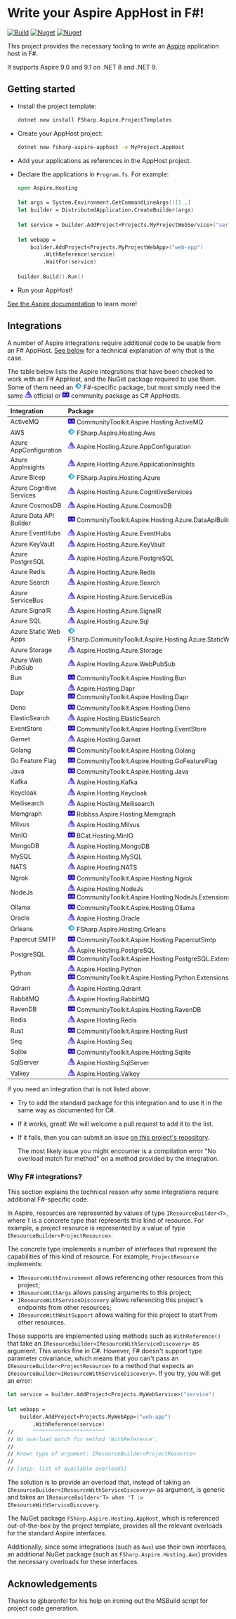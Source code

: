 # Write your Aspire AppHost in F#!

[![Build](https://github.com/tarmil/fsharp.aspire.hosting/actions/workflows/build.yml/badge.svg)](https://github.com/tarmil/fsharp.aspire.hosting/actions/workflows/build.yml)
[![Nuget](https://img.shields.io/nuget/vpre/FSharp.Aspire.ProjectTemplates?logo=nuget&label=project%20template)](https://nuget.org/packages/FSharp.Aspire.ProjectTemplates)
[![Nuget](https://img.shields.io/nuget/vpre/FSharp.Aspire.Hosting.AppHost?logo=nuget&label=core%20library)](https://nuget.org/packages/FSharp.Aspire.Hosting.AppHost)

This project provides the necessary tooling to write an [Aspire](https://learn.microsoft.com/en-us/dotnet/aspire/get-started/aspire-overview) application host in F#.

It supports Aspire 9.0 and 9.1 on .NET 8 and .NET 9.

## Getting started

* Install the project template:

    ```sh
    dotnet new install FSharp.Aspire.ProjectTemplates
    ```

* Create your AppHost project:

    ```sh
    dotnet new fsharp-aspire-apphost -o MyProject.AppHost
    ```

* Add your applications as references in the AppHost project.

* Declare the applications in `Program.fs`. For example:

    ```fsharp
    open Aspire.Hosting

    let args = System.Environment.GetCommandLineArgs()[1..]
    let builder = DistributedApplication.CreateBuilder(args)

    let service = builder.AddProject<Projects.MyProjectWebService>("service")

    let webapp =
        builder.AddProject<Projects.MyProjectWebApp>("web-app")
            .WithReference(service)
            .WaitFor(service)

    builder.Build().Run()
    ```

* Run your AppHost!

[See the Aspire documentation](https://learn.microsoft.com/en-us/dotnet/aspire/get-started/aspire-overview) to learn more!

## Integrations

A number of Aspire integrations require additional code to be usable from an F# AppHost.
[See below](#why-f-integrations) for a technical explanation of why that is the case.

The table below lists the Aspire integrations that have been checked to work with an F# AppHost, and the NuGet package required to use them.
Some of them need an <img src="docs/FSharp.png" width="16"> F#-specific package, but most simply need the same <img src="docs/Aspire.png" width="16"> official or <img src="docs/CommunityToolkit.png" width="16"> community package as C# AppHosts.

| Integration              | Package                                                                                                                                                                      |
|:-------------------------|:-----------------------------------------------------------------------------------------------------------------------------------------------------------------------------|
| ActiveMQ                 | <img src="docs/CommunityToolkit.png" width="16"> CommunityToolkit.Aspire.Hosting.ActiveMQ                                                                                    |
| AWS                      | <img src="docs/FSharp.png" width="16"> FSharp.Aspire.Hosting.Aws                                                                                                             |
| Azure AppConfiguration   | <img src="docs/Aspire.png" width="16"> Aspire.Hosting.Azure.AppConfiguration                                                                                                 |
| Azure AppInsights        | <img src="docs/Aspire.png" width="16"> Aspire.Hosting.Azure.ApplicationInsights                                                                                              |
| Azure Bicep              | <img src="docs/FSharp.png" width="16"> FSharp.Aspire.Hosting.Azure                                                                                                           |
| Azure Cognitive Services | <img src="docs/Aspire.png" width="16"> Aspire.Hosting.Azure.CognitiveServices                                                                                                |
| Azure CosmosDB           | <img src="docs/Aspire.png" width="16"> Aspire.Hosting.Azure.CosmosDB                                                                                                         |
| Azure Data API Builder   | <img src="docs/CommunityToolkit.png" width="16"> CommunityToolkit.Aspire.Hosting.Azure.DataApiBuilder                                                                        |
| Azure EventHubs          | <img src="docs/Aspire.png" width="16"> Aspire.Hosting.Azure.EventHubs                                                                                                        |
| Azure KeyVault           | <img src="docs/Aspire.png" width="16"> Aspire.Hosting.Azure.KeyVault                                                                                                         |
| Azure PostgreSQL         | <img src="docs/Aspire.png" width="16"> Aspire.Hosting.Azure.PostgreSQL                                                                                                       |
| Azure Redis              | <img src="docs/Aspire.png" width="16"> Aspire.Hosting.Azure.Redis                                                                                                            |
| Azure Search             | <img src="docs/Aspire.png" width="16"> Aspire.Hosting.Azure.Search                                                                                                           |
| Azure ServiceBus         | <img src="docs/Aspire.png" width="16"> Aspire.Hosting.Azure.ServiceBus                                                                                                       |
| Azure SignalR            | <img src="docs/Aspire.png" width="16"> Aspire.Hosting.Azure.SignalR                                                                                                          |
| Azure SQL                | <img src="docs/Aspire.png" width="16"> Aspire.Hosting.Azure.Sql                                                                                                              |
| Azure Static Web Apps    | <img src="docs/FSharp.png" width="16"> FSharp.CommunityToolkit.Aspire.Hosting.Azure.StaticWebApps                                                                            |
| Azure Storage            | <img src="docs/Aspire.png" width="16"> Aspire.Hosting.Azure.Storage                                                                                                          |
| Azure Web PubSub         | <img src="docs/Aspire.png" width="16"> Aspire.Hosting.Azure.WebPubSub                                                                                                        |
| Bun                      | <img src="docs/CommunityToolkit.png" width="16"> CommunityToolkit.Aspire.Hosting.Bun                                                                                         |
| Dapr                     | <img src="docs/Aspire.png" width="16"> Aspire.Hosting.Dapr <br> <img src="docs/CommunityToolkit.png" width="16"> CommunityToolkit.Aspire.Hosting.Dapr                        |
| Deno                     | <img src="docs/CommunityToolkit.png" width="16"> CommunityToolkit.Aspire.Hosting.Deno                                                                                        |
| ElasticSearch            | <img src="docs/Aspire.png" width="16"> Aspire.Hosting.ElasticSearch                                                                                                          |
| EventStore               | <img src="docs/CommunityToolkit.png" width="16"> CommunityToolkit.Aspire.Hosting.EventStore                                                                                  |
| Garnet                   | <img src="docs/Aspire.png" width="16"> Aspire.Hosting.Garnet                                                                                                                 |
| Golang                   | <img src="docs/CommunityToolkit.png" width="16"> CommunityToolkit.Aspire.Hosting.Golang                                                                                      |
| Go Feature Flag          | <img src="docs/CommunityToolkit.png" width="16"> CommunityToolkit.Aspire.Hosting.GoFeatureFlag                                                                               |
| Java                     | <img src="docs/CommunityToolkit.png" width="16"> CommunityToolkit.Aspire.Hosting.Java                                                                                        |
| Kafka                    | <img src="docs/Aspire.png" width="16"> Aspire.Hosting.Kafka                                                                                                                  |
| Keycloak                 | <img src="docs/Aspire.png" width="16"> Aspire.Hosting.Keycloak                                                                                                               |
| Meilisearch              | <img src="docs/Aspire.png" width="16"> Aspire.Hosting.Meilisearch                                                                                                            |
| Memgraph                 | <img src="docs/CommunityToolkit.png" width="16"> Robbss.Aspire.Hosting.Memgraph                                                                                              |
| Milvus                   | <img src="docs/Aspire.png" width="16"> Aspire.Hosting.Milvus                                                                                                                 |
| MinIO                    | <img src="docs/CommunityToolkit.png" width="16"> BCat.Hosting.MinIO                                                                                                          |
| MongoDB                  | <img src="docs/Aspire.png" width="16"> Aspire.Hosting.MongoDB                                                                                                                |
| MySQL                    | <img src="docs/Aspire.png" width="16"> Aspire.Hosting.MySQL                                                                                                                  |
| NATS                     | <img src="docs/Aspire.png" width="16"> Aspire.Hosting.NATS                                                                                                                   |
| Ngrok                    | <img src="docs/CommunityToolkit.png" width="16"> CommunityToolkit.Aspire.Hosting.Ngrok                                                                                       |
| NodeJs                   | <img src="docs/Aspire.png" width="16"> Aspire.Hosting.NodeJs <br> <img src="docs/CommunityToolkit.png" width="16"> CommunityToolkit.Aspire.Hosting.NodeJs.Extensions         |
| Ollama                   | <img src="docs/CommunityToolkit.png" width="16"> CommunityToolkit.Aspire.Hosting.Ollama                                                                                      |
| Oracle                   | <img src="docs/Aspire.png" width="16"> Aspire.Hosting.Oracle                                                                                                                 |
| Orleans                  | <img src="docs/FSharp.png" width="16"> FSharp.Aspire.Hosting.Orleans                                                                                                         |
| Papercut SMTP            | <img src="docs/CommunityToolkit.png" width="16"> CommunityToolkit.Aspire.Hosting.PapercutSmtp                                                                                |
| PostgreSQL               | <img src="docs/Aspire.png" width="16"> Aspire.Hosting.PostgreSQL <br> <img src="docs/CommunityToolkit.png" width="16"> CommunityToolkit.Aspire.Hosting.PostgreSQL.Extensions |
| Python                   | <img src="docs/Aspire.png" width="16"> Aspire.Hosting.Python <br> <img src="docs/CommunityToolkit.png" width="16"> CommunityToolkit.Aspire.Hosting.Python.Extensions         |
| Qdrant                   | <img src="docs/Aspire.png" width="16"> Aspire.Hosting.Qdrant                                                                                                                 |
| RabbitMQ                 | <img src="docs/Aspire.png" width="16"> Aspire.Hosting.RabbitMQ                                                                                                               |
| RavenDB                  | <img src="docs/CommunityToolkit.png" width="16"> CommunityToolkit.Aspire.Hosting.RavenDB                                                                                     |
| Redis                    | <img src="docs/Aspire.png" width="16"> Aspire.Hosting.Redis                                                                                                                  |
| Rust                     | <img src="docs/CommunityToolkit.png" width="16"> CommunityToolkit.Aspire.Hosting.Rust                                                                                        |
| Seq                      | <img src="docs/Aspire.png" width="16"> Aspire.Hosting.Seq                                                                                                                    |
| Sqlite                   | <img src="docs/CommunityToolkit.png" width="16"> CommunityToolkit.Aspire.Hosting.Sqlite                                                                                      |
| SqlServer                | <img src="docs/Aspire.png" width="16"> Aspire.Hosting.SqlServer                                                                                                              |
| Valkey                   | <img src="docs/Aspire.png" width="16"> Aspire.Hosting.Valkey                                                                                                                 |

If you need an integration that is not listed above:

* Try to add the standard package for this integration and to use it in the same way as documented for C#.

* If it works, great! We will welcome a pull request to add it to the list.

* If it fails, then you can submit an issue [on this project's repository](https://github.com/Tarmil/FSharp.Aspire.Hosting/issues).

    The most likely issue you might encounter is a compilation error "No overload match for method" on a method provided by the integration.

### Why F# integrations?

This section explains the technical reason why some integrations require additional F#-specific code.

In Aspire, resources are represented by values of type `IResourceBuilder<T>`, where `T` is a concrete type that represents this kind of resource.
For example, a project resource is represented by a value of type `IResourceBuilder<ProjectResource>`.

The concrete type implements a number of interfaces that represent the capabilities of this kind of resource.
For example, `ProjectResource` implements:
* `IResourceWithEnvironment` allows referencing other resources from this project;
* `IResourceWithArgs` allows passing arguments to this project;
* `IResourceWithServiceDiscovery` allows referencing this project's endpoints from other resources;
* `IResourceWithWaitSupport` allows waiting for this project to start from other resources.

These supports are implemented using methods such as `WithReference()` that take an `IResourceBuilder<IResourceWithServiceDiscovery>` as argument.
This works fine in C#. However, F# doesn't support type parameter covariance, which means that you can't pass an `IResourceBuilder<ProjectResource>` to a method that expects an `IResourceBuilder<IResourceWithServiceDiscovery>`.
If you try, you will get an error:

```fsharp
let service = builder.AddProject<Projects.MyWebService>("service")

let webapp =
    builder.AddProject<Projects.MyWebApp>("web-app")
        .WithReference(service)
//      ^^^^^^^^^^^^^^^^^^^^^^^
// No overload match for method 'WithReference'.
//
// Known type of argument: IResourceBuilder<ProjectResource>
//
// [snip: list of available overloads]
```

The solution is to provide an overload that, instead of taking an `IResourceBuilder<IResourceWithServiceDiscovery>` as argument, is generic and takes an `IResourceBuilder<'T> when 'T :> IResourceWithServiceDiscovery`.

The NuGet package `FSharp.Aspire.Hosting.AppHost`, which is referenced out-of-the-box by the project template, provides all the relevant overloads for the standard Aspire interfaces.

Additionally, since some integrations (such as `Aws`) use their own interfaces, an additional NuGet package (such as `FSharp.Aspire.Hosting.Aws`) provides the necessary overloads for these interfaces.

## Acknowledgements

Thanks to @baronfel for his help on ironing out the MSBuild script for project code generation.

